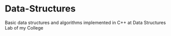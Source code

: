 # Data-Structures
Basic data structures and algorithms implemented in C++ at Data Structures Lab of my College 
